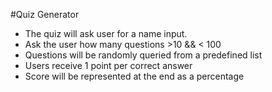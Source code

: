 #Quiz Generator

- The quiz will ask user for a name input.
- Ask the user how many questions >10 && < 100
- Questions will be randomly queried from a predefined list
- Users receive 1 point per correct answer
- Score will be represented at the end as a percentage
